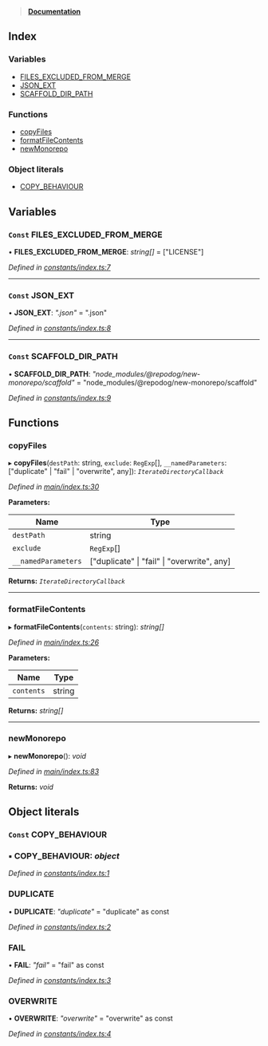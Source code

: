 > **[Documentation](README.md)**

## Index

### Variables

* [FILES_EXCLUDED_FROM_MERGE](README.md#const-files_excluded_from_merge)
* [JSON_EXT](README.md#const-json_ext)
* [SCAFFOLD_DIR_PATH](README.md#const-scaffold_dir_path)

### Functions

* [copyFiles](README.md#copyfiles)
* [formatFileContents](README.md#formatfilecontents)
* [newMonorepo](README.md#newmonorepo)

### Object literals

* [COPY_BEHAVIOUR](README.md#const-copy_behaviour)

## Variables

### `Const` FILES_EXCLUDED_FROM_MERGE

• **FILES_EXCLUDED_FROM_MERGE**: *string[]* =  ["LICENSE"]

*Defined in [constants/index.ts:7](https://github.com/dylanaubrey/repodog/blob/028fda7/packages/new-monorepo/src/constants/index.ts#L7)*

___

### `Const` JSON_EXT

• **JSON_EXT**: *".json"* = ".json"

*Defined in [constants/index.ts:8](https://github.com/dylanaubrey/repodog/blob/028fda7/packages/new-monorepo/src/constants/index.ts#L8)*

___

### `Const` SCAFFOLD_DIR_PATH

• **SCAFFOLD_DIR_PATH**: *"node_modules/@repodog/new-monorepo/scaffold"* = "node_modules/@repodog/new-monorepo/scaffold"

*Defined in [constants/index.ts:9](https://github.com/dylanaubrey/repodog/blob/028fda7/packages/new-monorepo/src/constants/index.ts#L9)*

## Functions

###  copyFiles

▸ **copyFiles**(`destPath`: string, `exclude`: `RegExp`[], `__namedParameters`: ["duplicate" | "fail" | "overwrite", any]): *`IterateDirectoryCallback`*

*Defined in [main/index.ts:30](https://github.com/dylanaubrey/repodog/blob/028fda7/packages/new-monorepo/src/main/index.ts#L30)*

**Parameters:**

Name | Type |
------ | ------ |
`destPath` | string |
`exclude` | `RegExp`[] |
`__namedParameters` | ["duplicate" \| "fail" \| "overwrite", any] |

**Returns:** *`IterateDirectoryCallback`*

___

###  formatFileContents

▸ **formatFileContents**(`contents`: string): *string[]*

*Defined in [main/index.ts:26](https://github.com/dylanaubrey/repodog/blob/028fda7/packages/new-monorepo/src/main/index.ts#L26)*

**Parameters:**

Name | Type |
------ | ------ |
`contents` | string |

**Returns:** *string[]*

___

###  newMonorepo

▸ **newMonorepo**(): *void*

*Defined in [main/index.ts:83](https://github.com/dylanaubrey/repodog/blob/028fda7/packages/new-monorepo/src/main/index.ts#L83)*

**Returns:** *void*

## Object literals

### `Const` COPY_BEHAVIOUR

### ▪ **COPY_BEHAVIOUR**: *object*

*Defined in [constants/index.ts:1](https://github.com/dylanaubrey/repodog/blob/028fda7/packages/new-monorepo/src/constants/index.ts#L1)*

###  DUPLICATE

• **DUPLICATE**: *"duplicate"* =  "duplicate" as const

*Defined in [constants/index.ts:2](https://github.com/dylanaubrey/repodog/blob/028fda7/packages/new-monorepo/src/constants/index.ts#L2)*

###  FAIL

• **FAIL**: *"fail"* =  "fail" as const

*Defined in [constants/index.ts:3](https://github.com/dylanaubrey/repodog/blob/028fda7/packages/new-monorepo/src/constants/index.ts#L3)*

###  OVERWRITE

• **OVERWRITE**: *"overwrite"* =  "overwrite" as const

*Defined in [constants/index.ts:4](https://github.com/dylanaubrey/repodog/blob/028fda7/packages/new-monorepo/src/constants/index.ts#L4)*